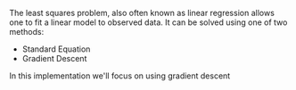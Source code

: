 The least squares problem, also often known as linear regression allows one to fit a linear model to observed data. It can be solved using one of two methods:

* Standard Equation
* Gradient Descent

In this implementation we'll focus on using gradient descent
